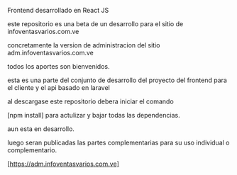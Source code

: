 Frontend desarrollado en React JS

este repositorio es una beta de un desarrollo para el sitio de infoventasvarios.com.ve

concretamente la version de administracion del sitio adm.infoventasvarios.com.ve

todos los aportes son bienvenidos.

esta es una parte del conjunto de desarrollo del proyecto del frontend para el cliente y el api basado en laravel 

al descargase este repositorio debera iniciar el comando

[npm install] para actulizar y bajar todas las dependencias.

aun esta en desarrollo.

luego seran publicadas las partes complementarias para su uso individual o complementario.

[https://adm.infoventasvarios.com.ve]